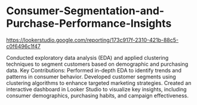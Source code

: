 # Consumer-Segmentation-and-Purchase-Performance-Insights
https://lookerstudio.google.com/reporting/173c917f-2310-421b-88c5-c0f6496c1f47

Conducted exploratory data analysis (EDA) and applied clustering techniques to segment customers based on demographic and purchasing data.
Key Contributions:
Performed in-depth EDA to identify trends and patterns in consumer behavior.
Developed customer segments using clustering algorithms to enhance targeted marketing strategies.
Created an interactive dashboard in Looker Studio to visualize key insights, including consumer demographics, purchasing habits, and campaign effectiveness.
